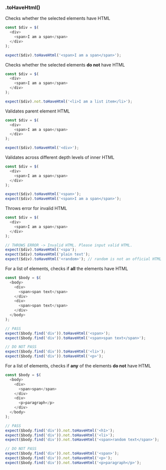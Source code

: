 ### .toHaveHtml()

Checks whether the selected elements have HTML

```js
const $div = $(
  <div>
    <span>I am a span</span>
  </div>
);

expect($div).toHaveHtml('<span>I am a span</span>');
```

Checks whether the selected elements **do not** have HTML

```js
const $div = $(
  <div>
    <span>I am a span</span>
  </div>
);

expect($div).not.toHaveHtml('<li>I am a list item</li>');
```

Validates parent element HTML

```js
const $div = $(
  <div>
    <span>I am a span</span>
  </div>
);

expect($div).toHaveHtml('<div>');
```

Validates across different depth levels of inner HTML

```js
const $div = $(
  <div>
    <span>I am a span</span>
  </div>
);

expect($div).toHaveHtml('<span>');
expect($div).toHaveHtml('<span>I am a span</span>');
```

Throws error for invalid HTML

```js
const $div = $(
  <div>
    <span>I am a span</span>
  </div>
);

// THROWS ERROR -> Invalid HTML. Please input valid HTML.
expect($div).toHaveHtml('<spa');
expect($div).toHaveHtml('plain text');
expect($div).toHaveHtml('<random>'); // random is not an official HTML tag
```

For a list of elements, checks if **all** the elements have HTML

```js
const $body = $(
  <body>
    <div>
      <span>span text</span>
    </div>
    <div>
      <span>span text</span>
    </div>
  </body>
);

// PASS
expect($body.find('div')).toHaveHtml('<span>');
expect($body.find('div')).toHaveHtml('<span>span text</span>');

// DO NOT PASS
expect($body.find('div')).toHaveHtml('<li>');
expect($body.find('div')).toHaveHtml('<p>');
```

For a list of elements, checks if **any** of the elements **do not** have HTML

```js
const $body = $(
  <body>
    <div>
      <span>span</span>
    </div>
    <div>
      <p>paragraph</p>
    </div>
  </body>
);

// PASS
expect($body.find('div')).not.toHaveHtml('<h1>');
expect($body.find('div')).not.toHaveHtml('<li>');
expect($body.find('div')).not.toHaveHtml('<span>random text</span>');

// DO NOT PASS
expect($body.find('div')).not.toHaveHtml('<span>');
expect($body.find('div')).not.toHaveHtml('<p>');
expect($body.find('div')).not.toHaveHtml('<p>paragraph</p>');
```
